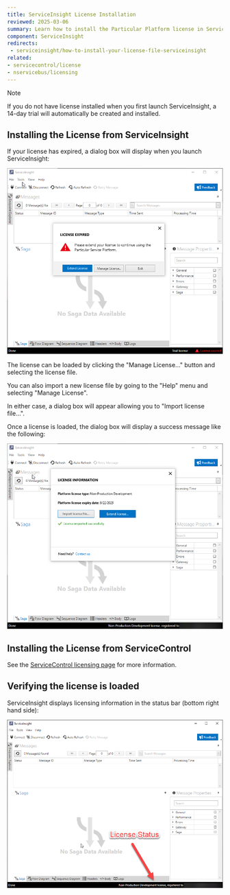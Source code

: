 ```yaml
---
title: ServiceInsight License Installation
reviewed: 2025-03-06
summary: Learn how to install the Particular Platform license in ServiceInsight.
component: ServiceInsight
redirects:
 - serviceinsight/how-to-install-your-license-file-serviceinsight
related:
- servicecontrol/license
- nservicebus/licensing
---
```


> [!Note]
> If you do not have license installed when you first launch ServiceInsight, a 14-day trial will automatically be created and installed. 

## Installing the License from ServiceInsight

If your license has expired, a dialog box will display when you launch ServiceInsight:

![trial period expiration](images/trial-period-expiration.png)

The license can be loaded by clicking the "Manage License..." button and selecting the license file.

You can also import a new license file by going to the "Help" menu and selecting "Manage License".

In either case, a dialog box will appear allowing you to "Import license file...".

Once a license is loaded, the dialog box will display a success message like the following:

![trial period licensed](images/trial-period-licensed.png)

## Installing the License from ServiceControl

See the [ServiceControl licensing page](/servicecontrol/license.md) for more information.

## Verifying the license is loaded

ServiceInsight displays licensing information in the status bar (bottom right hand side):

![license verified](images/license-verified.png 'width=500')
